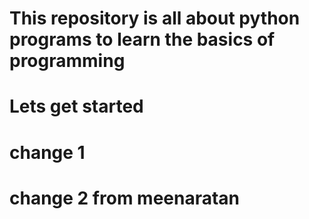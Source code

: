 # This repository is all about python programs to learn the basics of programming
# Lets get started
# change 1
# change 2 from meenaratan
